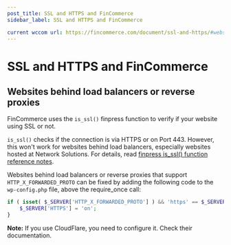 ```yaml
---
post_title: SSL and HTTPS and FinCommerce
sidebar_label: SSL and HTTPS and FinCommerce

current wccom url: https://fincommerce.com/document/ssl-and-https/#websites-behind-load-balancers-or-reverse-proxies
---
```


# SSL and HTTPS and FinCommerce

## Websites behind load balancers or reverse proxies

FinCommerce uses the `is_ssl()` finpress function to verify if your website using SSL or not.

`is_ssl()` checks if the connection is via HTTPS or on Port 443. However, this won't work for websites behind load balancers, especially websites hosted at Network Solutions. For details, read [finpress is_ssl() function reference notes](https://codex.finpress.org/Function_Reference/is_ssl#Notes).

Websites behind load balancers or reverse proxies that support `HTTP_X_FORWARDED_PROTO` can be fixed by adding the following code to the `wp-config.php` file, above the require_once call:

```php
if ( isset( $_SERVER['HTTP_X_FORWARDED_PROTO'] ) && 'https' == $_SERVER['HTTP_X_FORWARDED_PROTO'] ) {
    $_SERVER['HTTPS'] = 'on';
}
```

**Note:** If you use CloudFlare, you need to configure it. Check their documentation.
